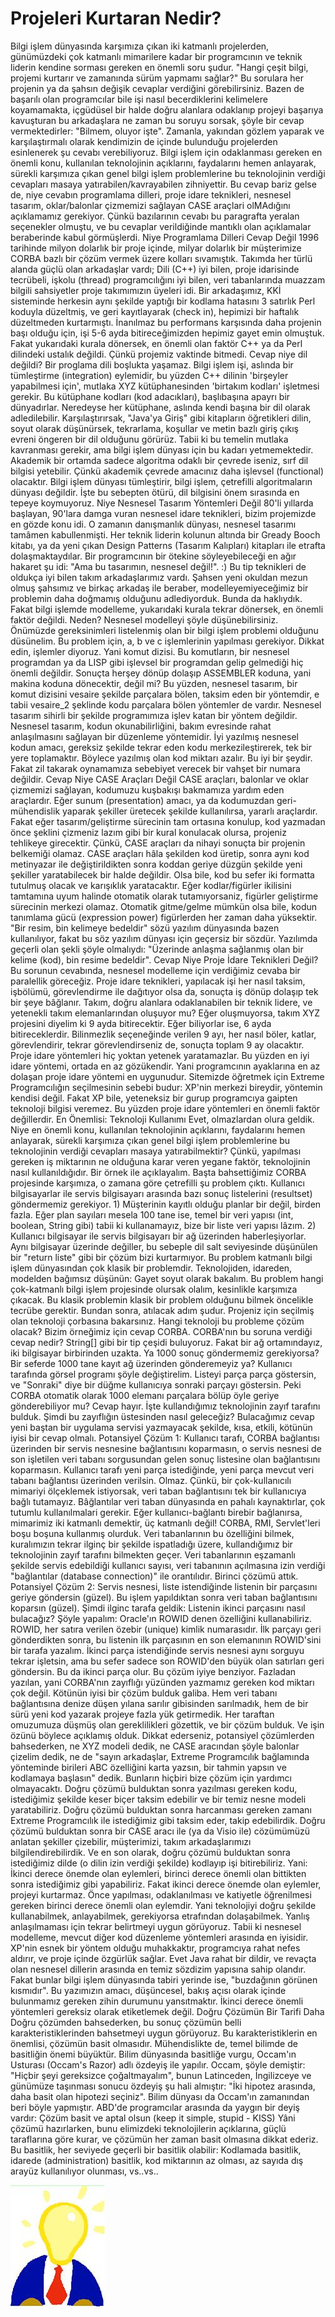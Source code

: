 # Projeleri Kurtaran Nedir?

Bilgi işlem dünyasında karşımıza çıkan iki katmanlı projelerden,
günümüzdeki çok katmanlı mimarilere kadar bir programcının ve teknik
liderin kendine sorması gereken en önemli soru şudur.  "Hangi çeşit
bilgi, projemi kurtarır ve zamanında sürüm yapmamı sağlar?"  Bu
sorulara her projenin ya da şahsın değişik cevaplar verdiğini
görebilirsiniz. Bazen de başarılı olan programcılar bile işi nasıl
becerdiklerini kelimelere koyamamakta, içgüdüsel bir halde doğru
alanlara odaklanıp projeyi başarıya kavuşturan bu arkadaşlara ne zaman
bu soruyu sorsak, şöyle bir cevap vermektedirler: "Bilmem, oluyor
işte".  Zamanla, yakından gözlem yaparak ve karşılaştırmalı olarak
kendimizin de içinde bulunduğu projelerden esinlenerek şu cevabı
verebiliyoruz.  Bilgi işlem için odaklanması gereken en önemli konu,
kullanılan teknolojinin açıklarını, faydalarını hemen anlayarak,
sürekli karşımıza çıkan genel bilgi işlem problemlerine bu
teknolojinin verdiği cevapları masaya yatırabilen/kavrayabilen
zihniyettir.  Bu cevap bariz gelse de, niye cevabın programlama
dilleri, proje idare teknikleri, nesnesel tasarım, oklar/balonlar
çizmemizi sağlayan CASE araçlari olMAdığını açıklamamız
gerekiyor. Çünkü bazılarının cevabı bu paragrafta yeralan seçenekler
olmuştu, ve bu cevaplar verildiğinde mantıklı olan açıklamalar
beraberinde kabul görmüşlerdi.  Niye Programlama Dilleri Cevap Değil
1996 tarihinde milyon dolarlık bir proje içinde, milyar dolarlık bir
müşterimize CORBA bazlı bir çözüm vermek üzere kolları
sıvamıştık. Takımda her türlü alanda güçlü olan arkadaşlar vardı; Dili
(C++) iyi bilen, proje idarisinde tecrübeli, işkolu (thread)
programcılığını iyi bilen, veri tabanlarında muazzam bilgili
sahsiyetler proje takımımızın üyeleri idi. Bir arkadaşımız, KKİ
sisteminde herkesin aynı şekilde yaptığı bir kodlama hatasını 3
satırlık Perl koduyla düzeltmiş, ve geri kayıtlayarak (check in),
hepimizi bir haftalık düzeltmeden kurtarmıştı. İnanılmaz bu performans
karşısında daha projenin başı olduğu için, işi 5-6 ayda
bitireceğimizden hepimiz gayet emin olmuştuk.  Fakat yukarıdaki kurala
dönersek, en önemli olan faktör C++ ya da Perl dilindeki ustalık
değildi. Çünkü projemiz vaktinde bitmedi. Cevap niye dil değildi?  Bir
proglama dili boşlukta yaşamaz. Bilgi işlem işi, aslında bir
tümleştirme (integration) eylemidir, bu yüzden C++ dilinin 'birşeyler
yapabilmesi için', mutlaka XYZ kütüphanesinden 'birtakım kodları'
işletmesi gerekir. Bu kütüphane kodları (kod adacıkları), başlıbaşına
apayrı bir dünyadırlar. Neredeyse her kütüphane, aslında kendi başına
bir dil olarak adledilebilir.  Karşılaştırırsak, "Java'ya Giriş" gibi
kitapların öğretikleri dilin, soyut olarak düşünürsek, tekrarlama,
koşullar ve metin bazlı giriş çıkış evreni öngeren bir dil olduğunu
görürüz. Tabii ki bu temelin mutlaka kavranması gerekir, ama bilgi
işlem dünyası için bu kadarı yetmemektedir. Akademik bir ortamda
sadece algoritma odaklı bir çevrede iseniz, sırf dil bilgisi
yetebilir. Çünkü akademik çevrede amacınız daha işlevsel (functional)
olacaktır. Bilgi işlem dünyası tümleştirir, bilgi işlem, çetrefilli
algoritmaların dünyası değildir.  İşte bu sebepten ötürü, dil
bilgisini önem sırasında en tepeye koymuyoruz.  Niye Nesnesel Tasarım
Yöntemleri Değil 80'li yıllarda başlayan, 90'lara damga vuran nesnesel
idare teknikleri, bizim projemizde en gözde konu idi. O zamanın
danışmanlık dünyası, nesnesel tasarımı tamâmen kabullenmişti. Her
teknik liderin kolunun altında bir Gready Booch kitabı, ya da yeni
çıkan Design Patterns (Tasarım Kalıpları) kitapları ile etrafta
dolaşmaktaydılar. Bir programcının bir ötekine söyleyebileceği en ağır
hakaret şu idi: "Ama bu tasarımın, nesnesel değil!". :) Bu tip
teknikleri de oldukça iyi bilen takım arkadaşlarımız vardı. Şahsen
yeni okuldan mezun olmuş şahsımız ve birkaç arkadaş ile beraber,
modelleyemiyeceğimiz bir problemin daha doğmamış olduğunu
adlediyorduk. Bunda da haklıydık. Fakat bilgi işlemde modelleme,
yukarıdaki kurala tekrar dönersek, en önemli faktör değildi. Neden?
Nesnesel modelleyi şöyle düşünebilirsiniz. Önümüzde gereksinimleri
listelenmiş olan bir bilgi işlem problemi olduğunu düsünelim. Bu
problem için, a, b ve c işlemlerinin yapılması gerekiyor. Dikkat edin,
işlemler diyoruz. Yani komut dizisi. Bu komutların, bir nesnesel
programdan ya da LISP gibi işlevsel bir programdan gelip gelmediği hiç
önemli değildir. Sonuçta herşey dönüp dolaşıp ASSEMBLER koduna, yani
makina koduna dönecektir, değil mi? Bu yüzden, nesnesel tasarım, bir
komut dizisini vesaire şekilde parçalara bölen, taksim eden bir
yöntemdir, e tabii vesaire_2 şeklinde kodu parçalara bölen yöntemler
de vardır. Nesnesel tasarım sihirli bir şekilde programımıza işlev
katan bir yöntem değildir. Nesnesel tasarım, kodun okunabilirliğini,
bakım evresinde rahat anlaşılmasını sağlayan bir düzenleme
yöntemidir. İyi yazılmış nesnesel kodun amacı, gereksiz şekilde tekrar
eden kodu merkezileştirerek, tek bir yere toplamaktır. Böylece
yazılmış olan kod miktarı azalır. Bu iyi bir şeydir. Fakat zil takarak
oynamamıza sebebiyet verecek bir vahşet bir numara değildir.  Cevap
Niye CASE Araçları Değil CASE araçları, balonlar ve oklar çizmemizi
sağlayan, kodumuzu kuşbakışı bakmamıza yardım eden araçlardır. Eğer
sunum (presentation) amacı, ya da kodumuzdan geri-mühendislik yaparak
şekiller üretecek şekilde kullanılırsa, yararlı araçlardır.  Fakat
eğer tasarım/geliştirme sürecinin tam ortasına konulup, kod yazmadan
önce şeklini çizmeniz lazım gibi bir kural konulacak olursa, projeniz
tehlikeye girecektir. Çünkü, CASE araçları da nihayi sonuçta bir
projenin belkemiği olamaz. CASE araçları hâla şekilden kod üretip,
sonra aynı kod metinyazar ile değiştirildikten sonra koddan geriye
düzgün şekilde yeni şekiller yaratabilecek bir halde değildir. Olsa
bile, kod bu sefer iki formatta tutulmuş olacak ve karışıklık
yaratacaktır. Eğer kodlar/figürler ikilisini tamtamına uyum halinde
otomatik olarak tutamıyorsaniz, figürler geliştirme sürecinin merkezi
olamaz.  Otomatik gitme/gelme mümkün olsa bile, kodun tanımlama gücü
(expression power) figürlerden her zaman daha yüksektir. "Bir resim,
bin kelimeye bedeldir" sözü yazılım dünyasında bazen kullanılıyor,
fakat bu söz yazılım dünyası için geçersiz bir sözdür. Yazılımda
geçerli olan şekli şöyle olmalıydı: "Üzerinde anlaşma sağlanmış olan
bir kelime (kod), bin resime bedeldir".  Cevap Niye Proje İdare
Teknikleri Değil?  Bu sorunun cevabında, nesnesel modelleme için
verdiğimiz cevaba bir paralellik göreceğiz.  Proje idare teknikleri,
yapılacak işi her nasıl taksim, işbölümü, görevlendirme ile dağıtıyor
olsa da, sonuçta iş dönüp dolaşıp tek bir şeye bâğlanır. Takım, doğru
alanlara odaklanabilen bir teknik lidere, ve yetenekli takım
elemanlarından oluşuyor mu? Eğer oluşmuyorsa, takım XYZ projesini
diyelim ki 9 ayda bitirecektir. Eğer biliyorlar ise, 6 ayda
bitireceklerdir. Bilinmezlik seçeneğinde verilen 9 ayı, her nasıl
böler, katlar, görevlendirir, tekrar görevlendirseniz de, sonuçta
toplam 9 ay olacaktır. Proje idare yöntemleri hiç yoktan yetenek
yaratamazlar.  Bu yüzden en iyi idare yöntemi, ortada en az
gözükendir. Yani programcının ayaklarına en az dolaşan proje idare
yöntemi en uygunudur. Sitemizde öğretmek için Extreme Programcılığın
seçilmesinin sebebi budur: XP'nin merkezi bireydir, yöntemin kendisi
değil.  Fakat XP bile, yeteneksiz bir gurup programcıya gaipten
teknoloji bilgisi veremez. Bu yüzden proje idare yöntemleri en önemli
faktör değillerdir.  En Önemlisi: Teknoloji Kullanımı Evet,
olmazlardan olura geldik. Niye en önemli konu, kullanılan teknolojinin
açıklarını, faydalarını hemen anlayarak, sürekli karşımıza çıkan genel
bilgi işlem problemlerine bu teknolojinin verdiği cevapları masaya
yatırabilmektir?  Çünkü, yapılması gereken iş miktarının ne olduğuna
karar veren yegane faktör, teknolojinin nasıl kullanıldığıdır. Bir
örnek ile açıklayalım.  Başta bahsettiğimiz CORBA projesinde
karşımıza, o zamana göre çetrefilli şu problem çıktı. Kullanıcı
bilgisayarlar ile servis bilgisayarı arasında bazı sonuç listelerini
(resultset) göndermemiz gerekiyor.  1) Müşterinin kayıtlı olduğu
planlar bir değil, birden fazla. Eğer plan sayıları mesela 100 tane
ise, temel bir veri yapısı (int, boolean, String gibi) tabii ki
kullanamayız, bize bir liste veri yapısı lâzım.  2) Kullanıcı
bilgisayar ile servis bilgisayarı bir ağ üzerinden
haberleşiyorlar. Aynı bilgisayar üzerinde değiller, bu sebeple dil
salt seviyesinde düşünülen bir "return liste" gibi bir çözüm bizi
kurtarmıyor.  Bu problem katmanlı bilgi işlem dünyasından çok klasik
bir problemdir. Teknolojiden, idareden, modelden bağımsız düşünün:
Gayet soyut olarak bakalım. Bu problem hangi çok-katmanlı bilgi işlem
projesinde olursak olalım, kesinlikle karşımıza çıkacak.  Bu klasik
problemin klasik bir problem olduğunu bilmek öncelikle tecrübe
gerektir. Bundan sonra, atılacak adım şudur.  Projeniz için seçilmiş
olan teknoloji çorbasına bakarsınız. Hangi teknoloji bu probleme çözüm
olacak? Bizim örneğimiz için cevap CORBA.  CORBA'nın bu soruna verdiği
cevap nedir? String[] gibi bir tip çeşidi buluyoruz. Fakat bir ağ
ortamındayız, iki bilgisayar birbirinden uzakta. Ya 1000 sonuç
göndermemiz gerekiyorsa? Bir seferde 1000 tane kayıt ağ üzerinden
gönderemeyiz ya?  Kullanıcı tarafında görsel programı şöyle
değiştirelim. Listeyi parça parça göstersin, ve "Sonraki" diye bir
düğme kullanıcıya sonraki parçayı göstersin.  Peki CORBA otomatik
olarak 1000 elemanı parçalara bölüp öyle geriye gönderebiliyor mu?
Cevap hayır.  İşte kullandığımız teknolojinin zayıf tarafını
bulduk. Şimdi bu zayıflığın üstesinden nasıl geleceğiz? Bulacağımız
cevap yeni baştan bir uygulama servisi yazmayacak şekilde, kısa,
etkili, kötünün iyisi bir cevap olmalı.  Potansiyel Çözüm 1: Kullanıcı
tarafı, CORBA bağlantısı üzerinden bir servis nesnesine bağlantısını
koparmasın, o servis nesnesi de son işletilen veri tabanı sorgusundan
gelen sonuç listesine olan bağlantısını koparmasın. Kullanıcı tarafı
yeni parça istediğinde, yeni parça mevcut veri tabanı bağlantısı
üzerinden verilsin.  Olmaz. Çünkü, bir çok-kullanıcılı mimariyi
ölçeklemek istiyorsak, veri taban bağlantısını tek bir kullanıcıya
bağlı tutamayız. Bâğlantılar veri taban dünyasında en pahalı
kaynaktırlar, çok tutumlu kullanılmalari gerekir. Eğer
kullanıcı-bağlantı birebir bağlanırsa, mimarimiz iki katmanlı
demektir, üç katmanlı değil! CORBA, RMI, Servlet'leri boşu boşuna
kullanmış olurduk. Veri tabanlarının bu özelliğini bilmek, kuralımızın
tekrar ilginç bir şekilde ispatladığı üzere, kullandığımız bir
teknolojinin zayıf tarafını bilmekten geçer. Veri tabanlarının
eşzamanlı şekilde servis edebildiği kullanıcı sayısı, veri tabanının
açılmasına izin verdiği "bağlantılar (database connection)" ile
orantılıdır.  Birinci çözümü attık.  Potansiyel Çözüm 2: Servis
nesnesi, liste istendiğinde listenin bir parçasını geriye göndersin
(güzel). Bu işlem yapıldıktan sonra veri taban bağlantısını koparsın
(güzel). Şimdi ilginc tarafa geldik: Listenin ikinci parçasını nasıl
bulacağız?  Şöyle yapalım: Oracle'ın ROWID denen özelliğini
kullanabiliriz. ROWID, her satıra verilen özebir (unique) kimlik
numarasıdır. İlk parçayı geri gönderdikten sonra, bu listenin ilk
parçasının en son elemanının ROWID'sini bir tarafa yazalım. İkinci
parça istendiğinde servis nesnesi aynı sorguyu tekrar işletsin, ama bu
sefer sadece son ROWID'den büyük olan satırları geri göndersin. Bu da
ikinci parça olur.  Bu çözüm iyiye benziyor. Fazladan yazılan, yani
CORBA'nın zayıflığı yüzünden yazmamız gereken kod miktarı çok
değil. Kötünün iyisi bir çözüm bulduk galiba. Hem veri tabanı
bağlantısına denize düşen yılana sarılır gibisinden sarılmadık, hem de
bir sürü yeni kod yazarak projeye fazla yük getirmedik. Her taraftan
omuzumuza düşmüş olan gereklilikleri gözettik, ve bir çözüm bulduk.
Ve işin özünü böylece açıklamış olduk. Dikkat ederseniz, potansiyel
çözümlerden bahsederken, ne XYZ modeli dedik, ne CASE aracından şöyle
balonlar çizelim dedik, ne de "sayın arkadaşlar, Extreme Programcılık
bağlamında yönteminde birileri ABC özelliğini karta yazsın, bir tahmin
yapsın ve kodlamaya başlasın" dedik. Bunların hiçbiri bize çözüm için
yardımcı olmayacaktı.  Doğru çözümü bulduktan sonra yazılması gereken
kodu, istediğimiz şekilde keser biçer taksim edebilir ve bir temiz
nesne modeli yaratabiliriz.  Doğru çözümü bulduktan sonra harcanması
gereken zamanı Extreme Programcılık ile istediğimiz gibi taksim eder,
takip edebilirdik.  Doğru çözümü bulduktan sonra bir CASE aracı ile
(ya da Visio ile) cözümümüzü anlatan şekiller çizebilir, müşterimizi,
takım arkadaşlarımızı bilgilendirebilirdik.  Ve en son olarak, doğru
çözümü bulduktan sonra istediğimiz dilde (o dilin izin verdiği
şekilde) kodlayıp işi bitirebiliriz.  Yani: İkinci derece önemde olan
eylemleri, birinci derece önemli olan bittikten sonra istediğimiz gibi
yapabiliriz. Fakat ikinci derece önemde olan eylemler, projeyi
kurtarmaz. Önce yapılması, odaklanılması ve katiyetle öğrenilmesi
gereken birinci derece önemli olan eylemdir. Yani teknolojiyi doğru
şekilde kullanabilmek, anlayabilmek, gerekiyorsa etrafından
dolaşabilmek.  Yanlış anlaşılmaması için tekrar belirtmeyi uygun
görüyoruz. Tabii ki nesnesel modelleme, mevcut diğer kod düzenleme
yöntemleri arasında en iyisidir. XP'nin esnek bir yöntem olduğu
muhakkaktır, programcıya rahat nefes aldırır, ve proje içinde özgürlük
sağlar. Evet Java rahat bir dildir, ve revaçta olan nesnesel dillerin
arasında en temiz sözdizim yapısına sahip olandır. Fakat bunlar bilgi
işlem dünyasında tabiri yerinde ise, "buzdağının görünen kısmıdır". Bu
yazımızın amacı, düşüncesel, bakış açısı olarak içinde bulunmamız
gereken zihin durumunu yansıtmaktır. İkinci derece önemli yöntemleri
gereksiz olarak etiketlemek değil.  Doğru Çözümün Bir Tarifi Daha
Doğru çözümden bahsederken, bu sonuç çözümün belli
karakteristiklerinden bahsetmeyi uygun görüyoruz. Bu
karakteristiklerin en önemlisi, çözümün basit olmasıdır. Mühendislikte
de, temel bilimde de basitliğin önemi büyüktür. Bilim dünyasında
basitliğe vurgu, Occam'ın Usturası (Occam's Razor) adlı özdeyiş ile
yapılır. Occam, şöyle demiştir: "Hiçbir şeyi gereksizce
çoğaltmayalım", bunun Latinceden, İngilizceye ve günümüze taşınması
sonucu özdeyiş şu hali almıştır: "İki hipotez arasında, daha basit
olan hipotezi seçiniz". Bilim dünyası da Occam'ın zamanından beri
böyle yapmıştır.  ABD'de programcılar arasında da yaygın bir deyiş
vardır: Çözüm basit ve aptal olsun (keep it simple, stupid - KISS)
Yâni çözümü hazırlarken, bunu elimizdeki teknolojilerin açıklarına,
güçlü taraflarına göre kurar, ve çözümün her zaman basit olmasına
dikkat ederiz. Bu basitlik, her seviyede geçerli bir basitlik
olabilir: Kodlamada basitlik, idarede (administration) basitlik, kod
miktarının az olması, az sayıda dış arayüz kullanılıyor olunması,
vs..vs..




![](bright_idea_1.jpg)

